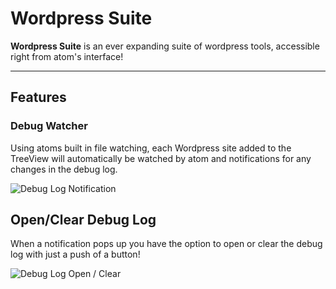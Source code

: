 # Wordpress Suite

**Wordpress Suite** is an ever expanding suite of wordpress tools, accessible right from atom's interface!

---

## Features

### Debug Watcher

Using atoms built in file watching, each Wordpress site added to the TreeView will automatically be watched by atom and notifications for any changes in the debug log.

![Debug Log Notification](https://raw.githubusercontent.com/peterjohnhunt/wordpress-suite/master/assets/notification.gif "Debug Log Notification")

## Open/Clear Debug Log

When a notification pops up you have the option to open or clear the debug log with just a push of a button!

![Debug Log Open / Clear](https://raw.githubusercontent.com/peterjohnhunt/wordpress-suite/master/assets/open_clear.gif "Debug Log Open / Clear")